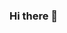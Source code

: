 ### Hi there 👋

<!--
Olá!

- 🔭 I’m currently working on Capellaweb
- 🌱 I’m currently learning React.js and Next.js
- 💬 Ask me about HTML, CSS or WordPress
- 📫 How to reach me: https://www.capellaweb.com.br/en/contato/
- ⚡ Fun fact: hummm...
-->
